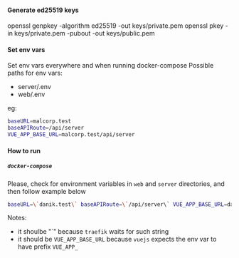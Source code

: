 #### Generate ed25519 keys

openssl genpkey -algorithm ed25519 -out keys/private.pem
openssl pkey -in keys/private.pem -pubout -out keys/public.pem


#### Set env vars
Set env vars everywhere and when running docker-compose
Possible paths for env vars:
- server/.env
- web/.env


eg:
```bash
baseURL=malcorp.test
baseAPIRoute=/api/server
VUE_APP_BASE_URL=malcorp.test/api/server
```


#### How to run
##### `docker-compose`

Please, check for environment variables in `web` and `server` directories, and then follow example below

```bash
baseURL=\`danik.test\` baseAPIRoute=\`/api/server\` VUE_APP_BASE_URL=danik.test docker-compose up
```

Notes:
- it shoulbe "\`" because `traefik` waits for such string
- it should be `VUE_APP_BASE_URL` because `vuejs` expects the env var to have prefix `VUE_APP_`
